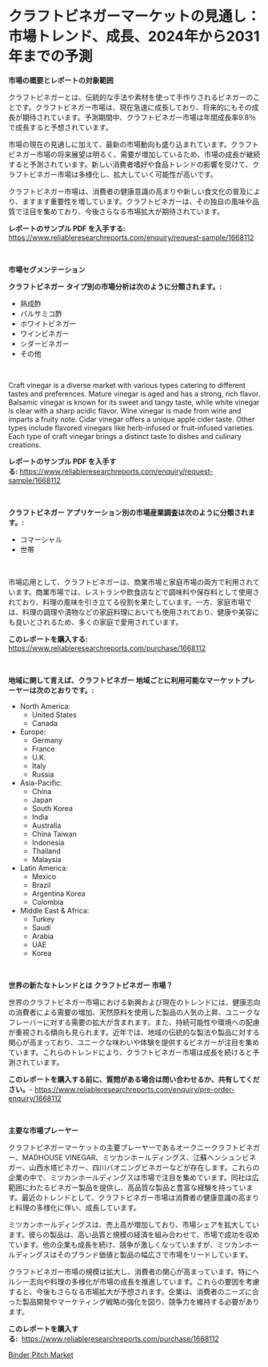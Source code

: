 <p><h1>クラフトビネガーマーケットの見通し：市場トレンド、成長、2024年から2031年までの予測</h1></p><p><strong>市場の概要とレポートの対象範囲</strong></p>
<p><p>クラフトビネガーとは、伝統的な手法や素材を使って手作りされるビネガーのことです。クラフトビネガー市場は、現在急速に成長しており、将来的にもその成長が期待されています。予測期間中、クラフトビネガー市場は年間成長率9.8％で成長すると予想されています。</p><p>市場の現在の見通しに加えて、最新の市場動向も盛り込まれています。クラフトビネガー市場の将来展望は明るく、需要が増加しているため、市場の成長が継続すると予測されています。新しい消費者嗜好や食品トレンドの影響を受けて、クラフトビネガー市場は多様化し、拡大していく可能性が高いです。</p><p>クラフトビネガー市場は、消費者の健康意識の高まりや新しい食文化の普及により、ますます重要性を増しています。クラフトビネガーは、その独自の風味や品質で注目を集めており、今後さらなる市場拡大が期待されています。</p></p>
<p><strong>レポートのサンプル PDF を入手する:</strong> <a href="https://www.reliableresearchreports.com/enquiry/request-sample/1668112">https://www.reliableresearchreports.com/enquiry/request-sample/1668112</a></p>
<p>&nbsp;</p>
<p><strong>市場セグメンテーション</strong></p>
<p><strong>クラフトビネガー タイプ別の市場分析は次のように分類されます。:</strong></p>
<p><ul><li>熟成酢</li><li>バルサミコ酢</li><li>ホワイトビネガー</li><li>ワインビネガー</li><li>シダービネガー</li><li>その他</li></ul></p>
<p>&nbsp;</p>
<p><p>Craft vinegar is a diverse market with various types catering to different tastes and preferences. Mature vinegar is aged and has a strong, rich flavor. Balsamic vinegar is known for its sweet and tangy taste, while white vinegar is clear with a sharp acidic flavor. Wine vinegar is made from wine and imparts a fruity note. Cidar vinegar offers a unique apple cider taste. Other types include flavored vinegars like herb-infused or fruit-infused varieties. Each type of craft vinegar brings a distinct taste to dishes and culinary creations.</p></p>
<p><strong>レポートのサンプル PDF を入手する:</strong>&nbsp;<a href="https://www.reliableresearchreports.com/enquiry/request-sample/1668112">https://www.reliableresearchreports.com/enquiry/request-sample/1668112</a></p>
<p>&nbsp;</p>
<p><strong> クラフトビネガー アプリケーション別の市場産業調査は次のように分類されます。:</strong></p>
<p><ul><li>コマーシャル</li><li>世帯</li></ul></p>
<p>&nbsp;</p>
<p><p>市場応用として、クラフトビネガーは、商業市場と家庭市場の両方で利用されています。商業市場では、レストランや飲食店などで調味料や保存料として使用されており、料理の風味を引き立てる役割を果たしています。一方、家庭市場では、料理の調理や漬物などの家庭料理においても使用されており、健康や美容にも良いとされるため、多くの家庭で愛用されています。</p></p>
<p><strong>このレポートを購入する:</strong>&nbsp; <a href="https://www.reliableresearchreports.com/purchase/1668112">https://www.reliableresearchreports.com/purchase/1668112</a></p>
<p>&nbsp;</p>
<p><strong>地域に関して言えば、クラフトビネガー 地域ごとに利用可能なマーケットプレーヤーは次のとおりです。:</strong></p>
<p><ul>
    <li>
        North America:
        <ul>
            <li>United States</li>
            <li>Canada</li>
        </ul>
    </li>
    <li>
        Europe:
        <ul>
            <li>Germany</li>
            <li>France</li>
            <li>U.K.</li>
            <li>Italy</li>
            <li>Russia</li>
        </ul>
    </li>
    <li>
        Asia-Pacific:
        <ul>
            <li>China</li>
            <li>Japan</li>
            <li>South Korea</li>
            <li>India</li>
            <li>Australia</li>
            <li>China Taiwan</li>
            <li>Indonesia</li>
            <li>Thailand</li>
            <li>Malaysia</li>
        </ul>
    </li>
    <li>
        Latin America:
        <ul>
            <li>Mexico</li>
            <li>Brazil</li>
            <li>Argentina Korea</li>
            <li>Colombia</li>
        </ul>
    </li>
    <li>
        Middle East & Africa:
        <ul>
            <li>Turkey</li>
            <li>Saudi</li>
            <li>Arabia</li>
            <li>UAE</li>
            <li>Korea</li>
        </ul>
    </li>
    </ul></p>
<p>&nbsp;</p>
<p><strong>世界の新たなトレンドとは クラフトビネガー 市場？</strong></p>
<p><p>世界のクラフトビネガー市場における新興および現在のトレンドには、健康志向の消費者による需要の増加、天然原料を使用した製品の人気の上昇、ユニークなフレーバーに対する需要の拡大が含まれます。また、持続可能性や環境への配慮が重視される傾向も見られます。近年では、地域の伝統的な製法や製品に対する関心が高まっており、ユニークな味わいや体験を提供するビネガーが注目を集めています。これらのトレンドにより、クラフトビネガー市場は成長を続けると予測されています。</p></p>
<p><strong>このレポートを購入する前に、質問がある場合は問い合わせるか、共有してください。</strong>- <a href="https://www.reliableresearchreports.com/enquiry/pre-order-enquiry/1668112">https://www.reliableresearchreports.com/enquiry/pre-order-enquiry/1668112</a></p>
<p>&nbsp;</p>
<p><strong>主要な市場プレーヤー</strong></p>
<p><p>クラフトビネガーマーケットの主要プレーヤーであるオークニークラフトビネガー、MADHOUSE VINEGAR、ミツカンホールディングス、江蘇ヘンシュンビネガー、山西水塔ビネガー、四川バオニングビネガーなどが存在します。これらの企業の中で、ミツカンホールディングスは市場で注目を集めています。同社は広範囲にわたるビネガー製品を提供し、高品質な製品と豊富な経験を持っています。最近のトレンドとして、クラフトビネガー市場は消費者の健康意識の高まりと料理の多様化に伴い、成長しています。</p><p>ミツカンホールディングスは、売上高が増加しており、市場シェアを拡大しています。彼らの製品は、高い品質と規模の経済を組み合わせて、市場で成功を収めています。他の企業も成長を続け、競争が激しくなっていますが、ミツカンホールディングスはそのブランド価値と製品の幅広さで市場をリードしています。</p><p>クラフトビネガー市場の規模は拡大し、消費者の関心が高まっています。特にヘルシー志向や料理の多様化が市場の成長を推進しています。これらの要因を考慮すると、今後もさらなる市場拡大が予想されます。企業は、消費者のニーズに合った製品開発やマーケティング戦略の強化を図り、競争力を維持する必要があります。</p></p>
<p><strong>このレポートを購入する:</strong>&nbsp;&nbsp;<a href="https://www.reliableresearchreports.com/purchase/1668112">https://www.reliableresearchreports.com/purchase/1668112</a></p>
<p><p><a href="https://woozy-pyroraptor-a1f.notion.site/Decoding-the-Binder-Pitch-Market-A-Deep-Dive-into-the-Latest-Market-Trends-Market-Segmentation-an-e16b61e2d66c47ef89eef9a7c095d570">Binder Pitch Market</a></p></p>